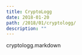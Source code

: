 ```yaml
---
title: CryptoLogg
date: 2018-01-20
path: /2018/01/cryptologg/
description: ""
---
```

cryptologg.markdown
